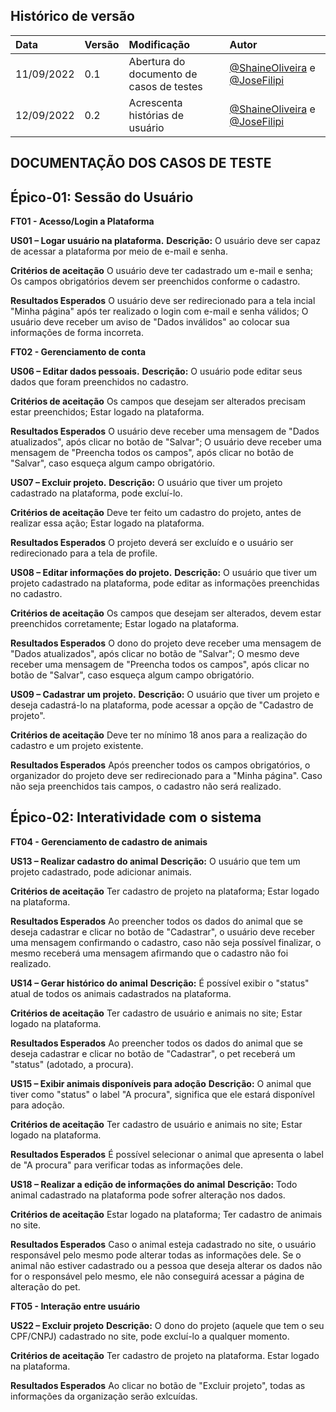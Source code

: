 ## Histórico de versão

| Data       | Versão | Modificação                                                                                                  | Autor                                                                                                                                                                                   |
| :--------- | :----- | :----------------------------------------------------------------------------------------------------------- | :-------------------------------------------------------------------------------------------------------------------------------------------------------------------------------------- |
| 11/09/2022 | 0.1    | Abertura do documento de casos de testes                                                               | [@ShaineOliveira](https://github.com/ShaineOliveira) e [@JoseFilipi](https://github.com/JoseFilipi)
| 12/09/2022 | 0.2    | Acrescenta histórias de usuário  | [@ShaineOliveira](https://github.com/ShaineOliveira) e [@JoseFilipi](https://github.com/JoseFilipi)



## DOCUMENTAÇÃO DOS CASOS DE TESTE

## Épico-01: Sessão do Usuário


**FT01 - Acesso/Login a Plataforma**

**US01 – Logar usuário na plataforma.**
**Descrição:** O usuário deve ser capaz de acessar a plataforma por meio de e-mail e senha.

**Critérios de aceitação**
O usuário deve ter cadastrado um e-mail e senha;
Os campos obrigatórios devem ser preenchidos conforme o cadastro. 


**Resultados Esperados**
O usuário deve ser redirecionado para a tela incial "Minha página" após ter realizado o login com e-mail e senha válidos;
O usuário deve receber um aviso de "Dados inválidos" ao colocar sua informações de forma incorreta.


**FT02 - Gerenciamento de conta**


**US06 – Editar dados pessoais.**
**Descrição:** O usuário pode editar seus dados que foram preenchidos no cadastro.

**Critérios de aceitação**
Os campos que desejam ser alterados precisam estar preenchidos;
Estar logado na plataforma.

**Resultados Esperados**
O usuário deve receber uma mensagem de "Dados atualizados", após clicar no botão de "Salvar";
O usuário deve receber uma mensagem de "Preencha todos os campos", após clicar no botão de "Salvar", caso esqueça algum campo obrigatório.


**US07 – Excluir projeto.**
**Descrição:** O usuário que tiver um projeto cadastrado na plataforma, pode excluí-lo.

**Critérios de aceitação**
Deve ter feito um cadastro do projeto, antes de realizar essa ação;
Estar logado na plataforma.

**Resultados Esperados**
O projeto deverá ser excluído e o usuário ser redirecionado para a tela de profile.


**US08 – Editar informações do projeto.**
**Descrição:** O usuário que tiver um projeto cadastrado na plataforma, pode editar as informações preenchidas no cadastro.

**Critérios de aceitação**
Os campos que desejam ser alterados, devem estar preenchidos corretamente;
Estar logado na plataforma.

**Resultados Esperados**
O dono do projeto deve receber uma mensagem de "Dados atualizados", após clicar no botão de "Salvar";
O mesmo deve receber uma mensagem de "Preencha todos os campos", após clicar no botão de "Salvar", caso esqueça algum campo obrigatório.


**US09 – Cadastrar um projeto.**
**Descrição:** O usuário que tiver um projeto e deseja cadastrá-lo na plataforma, pode acessar a opção de "Cadastro de projeto".

**Critérios de aceitação**
Deve ter no mínimo 18 anos para a realização do cadastro e um projeto existente.

**Resultados Esperados**
Após preencher todos os campos obrigatórios, o organizador do projeto deve ser redirecionado para a "Minha página". Caso não seja preenchidos tais campos, o cadastro não será realizado.



## Épico-02: Interatividade com o sistema


**FT04 - Gerenciamento de cadastro de animais**

**US13 – Realizar cadastro do animal**
**Descrição:** O usuário que tem um projeto cadastrado, pode adicionar animais.

**Critérios de aceitação**
Ter cadastro de projeto na plataforma;
Estar logado na plataforma.

**Resultados Esperados**
Ao preencher todos os dados do animal que se deseja cadastrar e clicar no botão de "Cadastrar", o usuário deve receber uma mensagem confirmando o cadastro, caso não seja possível finalizar, o mesmo receberá uma mensagem afirmando que o cadastro não foi realizado.


**US14 – Gerar histórico do animal**
**Descrição:** É possível exibir o "status" atual de todos os animais cadastrados na plataforma.

**Critérios de aceitação**
Ter cadastro de usuário e animais no site;
Estar logado na plataforma.

**Resultados Esperados**
Ao preencher todos os dados do animal que se deseja cadastrar e clicar no botão de "Cadastrar", o pet receberá um "status" (adotado, a procura).


**US15 – Exibir animais disponíveis para adoção**
**Descrição:** O animal que tiver como "status" o label "A procura", significa que ele estará disponível para adoção.

**Critérios de aceitação**
Ter cadastro de usuário e animais no site;
Estar logado na plataforma.

**Resultados Esperados**
É possível selecionar o animal que apresenta o label de "A procura" para verificar todas as informações dele.


**US18 – Realizar a edição de informações do animal**
**Descrição:** Todo animal cadastrado na plataforma pode sofrer alteração nos dados.

**Critérios de aceitação**
Estar logado na plataforma;
Ter cadastro de animais no site.

**Resultados Esperados**
Caso o animal esteja cadastrado no site, o usuário responsável pelo mesmo pode alterar todas as informações dele. Se o animal não estiver cadastrado ou a pessoa que deseja alterar os dados não for o responsável pelo mesmo, ele não conseguirá acessar a página de alteração do pet.

**FT05 - Interação entre usuário**

**US22 – Excluir projeto**
**Descrição:** O dono do projeto (aquele que tem o seu CPF/CNPJ) cadastrado no site, pode excluí-lo a qualquer momento.

**Critérios de aceitação**
Ter cadastro de projeto na plataforma.
Estar logado na plataforma.

**Resultados Esperados**
Ao clicar no botão de "Excluir projeto", todas as informações da organização serão exlcuídas.
